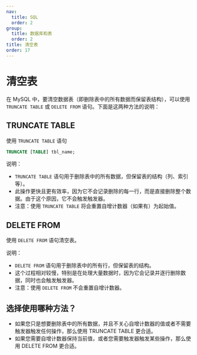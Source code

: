```yaml
---
nav:
  title: SQL
  order: 2
group:
  title: 数据库和表
  order: 2
title: 清空表
order: 17
---
```


# 清空表

在 MySQL 中，要清空数据表（即删除表中的所有数据而保留表结构），可以使用 `TRUNCATE TABLE` 或 `DELETE FROM` 语句。下面是这两种方法的说明：

## TRUNCATE TABLE

使用 `TRUNCATE TABLE` 语句

```sql
TRUNCATE [TABLE] tbl_name;
```

说明：

- `TRUNCATE TABLE` 语句用于删除表中的所有数据，但保留表的结构（列、索引等）。
- 此操作更快且更有效率，因为它不会记录删除的每一行，而是直接删除整个数据。由于这个原因，它不会触发触发器。
- 注意：使用 `TRUNCATE TABLE` 将会重置自增计数器（如果有）为起始值。

## DELETE FROM

使用 `DELETE FROM` 语句清空表。

说明：

- `DELETE FROM` 语句用于删除表中的所有行，但保留表的结构。
- 这个过程相对较慢，特别是在处理大量数据时，因为它会记录并逐行删除数据，同时也会触发触发器。
- 注意：使用 `DELETE FROM` 不会重置自增计数器。

## 选择使用哪种方法？

- 如果您只是想要删除表中的所有数据，并且不关心自增计数器的值或者不需要触发器触发任何操作，那么使用 TRUNCATE TABLE 更合适。
- 如果您需要自增计数器保持当前值，或者您需要触发器触发某些操作，那么使用 DELETE FROM 更合适。